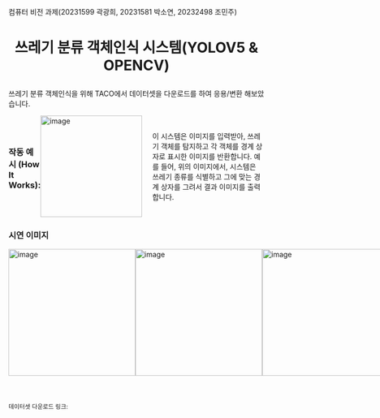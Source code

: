 컴퓨터 비전 과제(20231599 곽광희, 20231581 박소연, 20232498 조민주)


<H1><p align="center"><B>쓰레기 분류 객체인식 시스템(YOLOV5 & OPENCV)</B></p></H1>

쓰레기 분류 객체인식을 위해 TACO에서 데이터셋을 다운로드를 하여 응용/변환 해보았습니다.

<div style="display: flex; align-items: center;">
  <h3>작동 예시 (How It Works):</h3>
    <img width="200" alt="image" src="https://github.com/user-attachments/assets/1b999dcc-8889-4e18-94dc-59423f999d45" />
    <div style="margin-left: 20px;">
        <p>이 시스템은 이미지를 입력받아, 쓰레기 객체를 탐지하고 각 객체를 경계 상자로 표시한 이미지를 반환합니다. 예를 들어, 위의 이미지에서, 시스템은 쓰레기 종류를 식별하고 그에 맞는 경계 상자를 그려서 결과 이미지를 출력합니다.</p>
    </div>
</div>

<h3>시연 이미지</h3>
<div style="display: flex; justify-content: space-between;">
    <img width="250" alt="image" src="https://github.com/user-attachments/assets/6108c22e-374e-44ff-8cfc-82f761ca1b2b" />
    <img width="250" alt="image" src="https://github.com/user-attachments/assets/f01db816-4ea4-4dbd-abfe-7cfc6b83fe1c" />
    <img width="250" alt="image" src="https://github.com/user-attachments/assets/6e44c113-944f-41b0-a69c-217dec2a1f1b" />
    <img width="250" alt="image" src="https://github.com/user-attachments/assets/601cfba1-0427-4cd7-b645-07c21bb143b6" />
    <img width="250" alt="image" src="https://github.com/user-attachments/assets/f0705d9e-ed46-4f01-a534-08d9cfeb9ed0" />
    <img width="250" alt="image" src="https://github.com/user-attachments/assets/ab50acf8-e45b-45d8-b52d-810fc089ffb0" />
</div>
<br>
<br>
<br>
<small>데이터셋 다운로드 링크:





    







